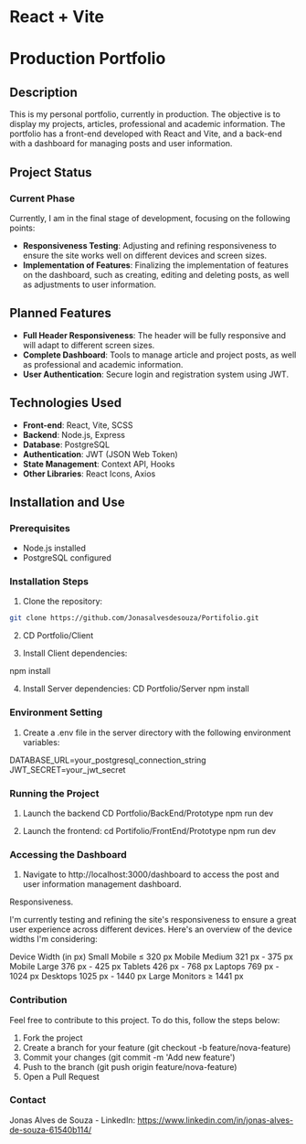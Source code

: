 # React + Vite

# Production Portfolio

## Description

This is my personal portfolio, currently in production. The objective is to display my projects, articles, professional and academic information. The portfolio has a front-end developed with React and Vite, and a back-end with a dashboard for managing posts and user information.

## Project Status

### Current Phase

Currently, I am in the final stage of development, focusing on the following points:

- **Responsiveness Testing**: Adjusting and refining responsiveness to ensure the site works well on different devices and screen sizes.
- **Implementation of Features**: Finalizing the implementation of features on the dashboard, such as creating, editing and deleting posts, as well as adjustments to user information.

## Planned Features

- **Full Header Responsiveness**: The header will be fully responsive and will adapt to different screen sizes.
- **Complete Dashboard**: Tools to manage article and project posts, as well as professional and academic information.
- **User Authentication**: Secure login and registration system using JWT.

## Technologies Used

- **Front-end**: React, Vite, SCSS
- **Backend**: Node.js, Express
- **Database**: PostgreSQL
- **Authentication**: JWT (JSON Web Token)
- **State Management**: Context API, Hooks
- **Other Libraries**: React Icons, Axios

## Installation and Use

### Prerequisites

- Node.js installed
- PostgreSQL configured

### Installation Steps

1. Clone the repository:

```sh
git clone https://github.com/Jonasalvesdesouza/Portifolio.git

```

2. CD Portfolio/Client

3. Install Client dependencies:

npm install

4. Install Server dependencies:
   CD Portfolio/Server
   npm install

### Environment Setting

1. Create a .env file in the server directory with the following environment variables:

DATABASE_URL=your_postgresql_connection_string
JWT_SECRET=your_jwt_secret

### Running the Project

1. Launch the backend
   CD Portfolio/BackEnd/Prototype
   npm run dev

2. Launch the frontend:
   cd Portifolio/FrontEnd/Prototype
   npm run dev

### Accessing the Dashboard

1. Navigate to http://localhost:3000/dashboard to access the post and user information management dashboard.

Responsiveness.

I'm currently testing and refining the site's responsiveness to ensure a great user experience across different devices. Here's an overview of the device widths I'm considering:

Device Width (in px)
Small Mobile ≤ 320 px
Mobile Medium 321 px - 375 px
Mobile Large 376 px - 425 px
Tablets 426 px - 768 px
Laptops 769 px - 1024 px
Desktops 1025 px - 1440 px
Large Monitors ≥ 1441 px

### Contribution

Feel free to contribute to this project. To do this, follow the steps below:

1. Fork the project
2. Create a branch for your feature (git checkout -b feature/nova-feature)
3. Commit your changes (git commit -m 'Add new feature')
4. Push to the branch (git push origin feature/nova-feature)
5. Open a Pull Request

### Contact

Jonas Alves de Souza - LinkedIn: https://www.linkedin.com/in/jonas-alves-de-souza-61540b114/
